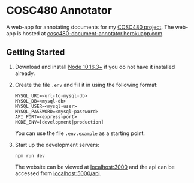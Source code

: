 # COSC480 Annotator
A web-app for annotating documents for my [COSC480 project](https://github.com/eight0153/cosc480).
The web-app is hosted at [cosc480-document-annotator.herokuapp.com](https://cosc480-document-annotator.herokuapp.com/documents).

## Getting Started
1.  Download and install [Node 10.16.3+](https://nodejs.org/en/download/) if you do not have it installed already.

2.  Create the file `.env` and fill it in using the following format:
    ```.env
    MYSQL_URI=<url-to-mysql-db>
    MYSQL_DB=<mysql-db>
    MYSQL_USER=<mysql-user>
    MYSQL_PASSWORD=<mysql-password>
    API_PORT=<express-port>
    NODE_ENV=[development|production]
    ```
    You can use the file `.env.example` as a starting point.
    
3.  Start up the development servers:
    ```shell script
    npm run dev
    ```
    The website can be viewed at [localhost:3000](http://localhost:3000/) and the api can be accessed from 
    [localhost:5000/api](http://localhost:5000/api/). 
    